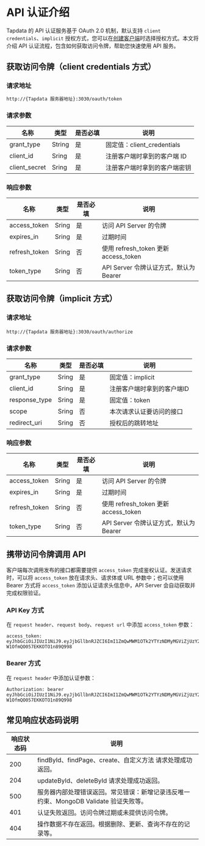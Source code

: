 # API 认证介绍

Tapdata 的 API 认证服务基于 OAuth 2.0 机制，默认支持 `client credentials`、`implicit` 授权方式，您可以在[创建客户端](create-api-client.md)时选择授权方式。本文将介绍 API 认证流程，包含如何获取访问令牌，帮助您快速使用 API 服务。

## 获取访问令牌（client credentials 方式）

### 请求地址

```bash
http://{Tapdata 服务器地址}:3030/oauth/token
```

### 请求参数
| 名称          | 类型   | 是否必填 | 说明                         |
| ------------- | ------ | -------- | ---------------------------- |
| grant_type    | String | 是       | 固定值：client_credentials   |
| client_id     | Sring  | 是       | 注册客户端时拿到的客户端 ID  |
| client_secret | Sring  | 是       | 注册客户端时拿到的客户端密钥 |


### 响应参数
| 名称          | 类型  | 是否必填 | 说明                                  |
| ------------- | ----- | -------- | ------------------------------------- |
| access_token  | Sring | 是       | 访问 API Server 的令牌                |
| expires_in    | Sring | 是       | 过期时间                              |
| refresh_token | Sring | 否       | 使用 refresh_token 更新 access_token  |
| token_type    | Sring | 否       | API Server 令牌认证方式，默认为Bearer |


## 获取访问令牌（implicit 方式）

### 请求地址

```
http://{Tapdata 服务器地址}:3030/oauth/authorize
```

### 请求参数
| 名称          | 类型  | 是否必填 | 说明                       |
| ------------- | ----- | -------- | -------------------------- |
| grant_type    | Sring | 是       | 固定值：implicit           |
| client_id     | Sring | 是       | 注册客户端时拿到的客户端ID |
| response_type | Sring | 是       | 固定值：token              |
| scope         | Sring | 否       | 本次请求认证要访问的接口   |
| redirect_uri  | Sring | 否       | 授权后的跳转地址           |


### 响应参数
| 名称          | 类型  | 是否必填 | 说明                                  |
| ------------- | ----- | -------- | ------------------------------------- |
| access_token  | Sring | 是       | 访问 API Server 的令牌                |
| expires_in    | Sring | 是       | 过期时间                              |
| refresh_token | Sring | 否       | 使用 refresh_token 更新 access_token  |
| token_type    | Sring | 否       | API Server 令牌认证方式，默认为Bearer |


## 携带访问令牌调用 API

客户端每次调用发布的接口都需要提供 `access_token` 完成鉴权认证。发送请求时，可以将 `access_token` 放在请求头、请求体或 URL 参数中；也可以使用 Bearer 方式将 `access_token` 添加认证请求头信息中，API Server 会自动获取并完成权限验证。

### API Key 方式

在 `request header`、`request body`、`request url` 中添加  `access_token` 参数：

```
access_token: eyJhbGciOiJIUzI1NiJ9.eyJjbGllbnRJZCI6ImI1ZmQwMWM1OTk2YTYzNDMyMGViZjUzY2JhYjVmYWRmIiwidXNlcl9pZCI6IjVjZTBiYzUxMzNmZDI5NGI2YTI1YTYzYyIsImNyZWF0ZWRBdCI6MTU1ODM2ODg4NDk0NCwicm9sZXMiOlsiNWNlMGJjNTEzM2ZkMjk0YjZhMjVhNjNjIl0sImV4cGlyZWRhdGUiOjE1NTgzNzA2ODQ5NDR9.fKSCRs2pCNdYYVCYjM-W1OfmQO057EKKOTO1n89Q998
```

### Bearer 方式

在 `request header` 中添加认证参数：

```
Authorization: bearer eyJhbGciOiJIUzI1NiJ9.eyJjbGllbnRJZCI6ImI1ZmQwMWM1OTk2YTYzNDMyMGViZjUzY2JhYjVmYWRmIiwidXNlcl9pZCI6IjVjZTBiYzUxMzNmZDI5NGI2YTI1YTYzYyIsImNyZWF0ZWRBdCI6MTU1ODM2ODg4NDk0NCwicm9sZXMiOlsiNWNlMGJjNTEzM2ZkMjk0YjZhMjVhNjNjIl0sImV4cGlyZWRhdGUiOjE1NTgzNzA2ODQ5NDR9.fKSCRs2pCNdYYVCYjM-W1OfmQO057EKKOTO1n89Q998
```



## 常见响应状态码说明

| 响应状态码 | 说明                                                         |
| ---------- | ------------------------------------------------------------ |
| 200        | findById、findPage、create、自定义方法 请求处理成功返回。    |
| 204        | updateById、deleteById 请求处理成功返回。                    |
| 500        | 服务器内部处理错误返回。常见错误：新增记录违反唯一约束、MongoDB Validate 验证失败等。 |
| 401        | 认证失败返回。访问令牌过期或未提供访问令牌。                 |
| 404        | 操作数据不存在返回。根据删除、更新、查询不存在的记录等。     |